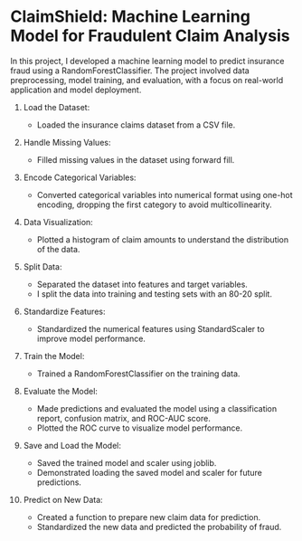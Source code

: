 # ClaimShield: Machine Learning Model for Fraudulent Claim Analysis

In this project, I developed a machine learning model to predict insurance fraud using a RandomForestClassifier. The project involved data preprocessing, model training, and evaluation, with a focus on real-world application and model deployment.

1. Load the Dataset:
   - Loaded the insurance claims dataset from a CSV file.

3. Handle Missing Values:
   - Filled missing values in the dataset using forward fill.

4. Encode Categorical Variables:
   - Converted categorical variables into numerical format using one-hot encoding, dropping the first category to avoid multicollinearity.

5. Data Visualization:
   - Plotted a histogram of claim amounts to understand the distribution of the data.

6. Split Data:
   - Separated the dataset into features and target variables.
   - I split the data into training and testing sets with an 80-20 split.

7. Standardize Features:
   - Standardized the numerical features using StandardScaler to improve model performance.

8. Train the Model:
   - Trained a RandomForestClassifier on the training data.

9. Evaluate the Model:
    - Made predictions and evaluated the model using a classification report, confusion matrix, and ROC-AUC score.
    - Plotted the ROC curve to visualize model performance.

10. Save and Load the Model:
    - Saved the trained model and scaler using joblib.
    - Demonstrated loading the saved model and scaler for future predictions.

11. Predict on New Data:
    - Created a function to prepare new claim data for prediction.
    - Standardized the new data and predicted the probability of fraud.
